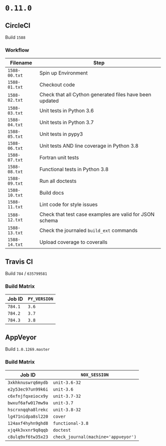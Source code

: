 # `0.11.0`

## CircleCI

Build `1588`

### Workflow

| Filename      | Step                                                    |
|---------------|---------------------------------------------------------|
| `1588-00.txt` | Spin up Environment                                     |
| `1588-01.txt` | Checkout code                                           |
| `1588-02.txt` | Check that all Cython generated files have been updated |
| `1588-03.txt` | Unit tests in Python 3.6                                |
| `1588-04.txt` | Unit tests in Python 3.7                                |
| `1588-05.txt` | Unit tests in pypy3                                     |
| `1588-06.txt` | Unit tests AND line coverage in Python 3.8              |
| `1588-07.txt` | Fortran unit tests                                      |
| `1588-08.txt` | Functional tests in Python 3.8                          |
| `1588-09.txt` | Run all doctests                                        |
| `1588-10.txt` | Build docs                                              |
| `1588-11.txt` | Lint code for style issues                              |
| `1588-12.txt` | Check that test case examples are valid for JSON schema |
| `1588-13.txt` | Check the journaled `build_ext` commands                |
| `1588-14.txt` | Upload coverage to coveralls                            |

## Travis CI

Build `784` / `635799581`

### Build Matrix

| Job ID  | `PY_VERSION` |
|---------|--------------|
| `784.1` | `3.6`        |
| `784.2` | `3.7`        |
| `784.3` | `3.8`        |

## AppVeyor

Build `1.0.1269.master`

### Build Matrix

| Job ID             | `NOX_SESSION`                       |
|--------------------|-------------------------------------|
| `3xkhknuswrq6mydb` | `unit-3.6-32`                       |
| `e2y53ec97un99k6i` | `unit-3.6`                          |
| `c6xfnjfqxeiocx9y` | `unit-3.7-32`                       |
| `bwxuf6afw017mw9a` | `unit-3.7`                          |
| `hscrxnqqha8lrekc` | `unit-3.8-32`                       |
| `lg471nidpa8sl220` | `cover`                             |
| `124axf4hyhn9ghd8` | `functional-3.8`                    |
| `xjq4k3vxnr9q8qqb` | `doctest`                           |
| `c8ulq9xf6tw35x23` | `check_journal(machine='appveyor')` |
